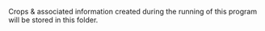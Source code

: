 Crops & associated information created during the running of this program will be stored in this folder.
